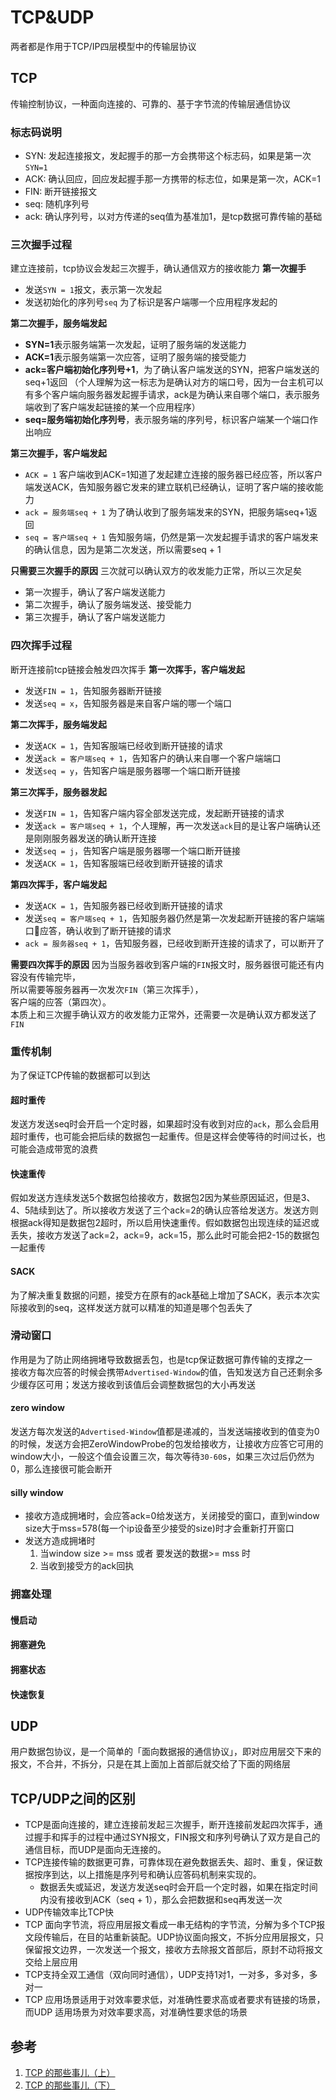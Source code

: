# TCP&UDP
两者都是作用于TCP/IP四层模型中的传输层协议

## TCP
传输控制协议，一种面向连接的、可靠的、基于字节流的传输层通信协议

### 标志码说明
- SYN: 发起连接报文，发起握手的那一方会携带这个标志码，如果是第一次`SYN=1`
- ACK: 确认回应，回应发起握手那一方携带的标志位，如果是第一次，ACK=1
- FIN: 断开链接报文
- seq: 随机序列号
- ack: 确认序列号，以对方传递的seq值为基准加1，是tcp数据可靠传输的基础

### 三次握手过程
建立连接前，tcp协议会发起三次握手，确认通信双方的接收能力
**第一次握手**
- 发送`SYN = 1`报文，表示第一次发起
- 发送初始化的序列号`seq` 为了标识是客户端哪一个应用程序发起的

**第二次握手，服务端发起**<br/>
- **SYN=1**表示服务端第一次发起，证明了服务端的发送能力
- **ACK=1**表示服务端第一次应答，证明了服务端的接受能力
- **ack=客户端初始化序列号+1**，为了确认客户端发送的SYN，把客户端发送的seq+1返回 （个人理解为这一标志为是确认对方的端口号，因为一台主机可以有多个客户端向服务器发起握手请求，ack是为确认来自哪个端口，表示服务端收到了客户端发起链接的某一个应用程序）
- **seq=服务端初始化序列号**，表示服务端的序列号，标识客户端某一个端口作出响应

**第三次握手，客户端发起**
- `ACK = 1` 客户端收到ACK=1知道了发起建立连接的服务器已经应答，所以客户端发送ACK，告知服务器它发来的建立联机已经确认，证明了客户端的接收能力
- `ack = 服务端seq + 1` 为了确认收到了服务端发来的SYN，把服务端seq+1返回
- `seq = 客户端seq + 1` 告知服务端，仍然是第一次发起握手请求的客户端发来的确认信息，因为是第二次发送，所以需要seq + 1

**只需要三次握手的原因** 三次就可以确认双方的收发能力正常，所以三次足矣
- 第一次握手，确认了客户端发送能力
- 第二次握手，确认了服务端发送、接受能力
- 第三次握手，确认了客户端发送能力

### 四次挥手过程
断开连接前tcp链接会触发四次挥手
**第一次挥手，客户端发起**
- 发送`FIN = 1`，告知服务器断开链接
- 发送`seq = x`，告知服务器是来自客户端的哪一个端口

**第二次挥手，服务端发起**
- 发送`ACK = 1`，告知客服端已经收到断开链接的请求
- 发送`ack = 客户端seq + 1`，告知客户的确认来自哪一个客户端端口
- 发送`seq = y`，告知客户端是服务器哪一个端口断开链接

**第三次挥手，服务器发起**
- 发送`FIN = 1`，告知客户端内容全部发送完成，发起断开链接的请求
- 发送`ack = 客户端seq + 1`，个人理解，再一次发送`ack`目的是让客户端确认还是刚刚服务器发送的确认断开连接
- 发送`seq = j`，告知客户端是服务器哪一个端口断开链接
- 发送`ACK = 1`，告知客服端已经收到断开链接的请求

**第四次挥手，客户端发起**
- 发送`ACK = 1`，告知服务器已经收到断开链接的请求
- 发送`seq = 客户端seq + 1`，告知服务器仍然是第一次发起断开链接的客户端端口应答，确认收到了断开链接的请求
- `ack = 服务器seq + 1`，告知服务器，已经收到断开连接的请求了，可以断开了

**需要四次挥手的原因**
因为当服务器收到客户端的`FIN`报文时，服务器很可能还有内容没有传输完毕，<br/>
所以需要等服务器再一次发次`FIN`（第三次挥手），<br/>
客户端的应答（第四次）。<br/>
本质上和三次握手确认双方的收发能力正常外，还需要一次是确认双方都发送了`FIN`

### 重传机制
为了保证TCP传输的数据都可以到达

#### 超时重传
发送方发送seq时会开启一个定时器，如果超时没有收到对应的`ack`，那么会启用超时重传，也可能会把后续的数据包一起重传。但是这样会使等待的时间过长，也可能会造成带宽的浪费

#### 快速重传
假如发送方连续发送5个数据包给接收方，数据包2因为某些原因延迟，但是3、4、5陆续到达了。所以接收方发送了三个ack=2的确认应答给发送方。发送方则根据ack得知是数据包2超时，所以启用快速重传。假如数据包出现连续的延迟或丢失，接收方发送了ack=2，ack=9，ack=15，那么此时可能会把2-15的数据包一起重传

#### SACK
为了解决重复数据的问题，接受方在原有的ack基础上增加了SACK，表示本次实际接收到的seq，这样发送方就可以精准的知道是哪个包丢失了

### 滑动窗口
作用是为了防止网络拥堵导致数据丢包，也是tcp保证数据可靠传输的支撑之一<br/>
接收方每次应答的时候会携带`Advertised-Window`的值，告知发送方自己还剩余多少缓存区可用；发送方接收到该值后会调整数据包的大小再发送
#### zero window
发送方每次发送的`Advertised-Window`值都是递减的，当发送端接收到的值变为0的时候，发送方会把ZeroWindowProbe的包发给接收方，让接收方应答它可用的window大小，一般这个值会设置三次，每次等待`30-60`s，如果三次过后仍然为0，那么连接很可能会断开
#### silly window
- 接收方造成拥堵时，会应答ack=0给发送方，关闭接受的窗口，直到window size大于mss=578(每一个ip设备至少接受的size)时才会重新打开窗口
- 发送方造成拥堵时
    1. 当window size >= mss 或者 要发送的数据>= mss 时 
    2. 当收到接受方的ack回执

### 拥塞处理
#### 慢启动
#### 拥塞避免
#### 拥塞状态
#### 快速恢复



## UDP
用户数据包协议，是一个简单的「面向数据报的通信协议」，即对应用层交下来的报文，不合并，不拆分，只是在其上面加上首部后就交给了下面的网络层

## TCP/UDP之间的区别
- TCP是面向连接的，建立连接前发起三次握手，断开连接前发起四次挥手，通过握手和挥手的过程中通过SYN报文，FIN报文和序列号确认了双方是自己的通信目标，而UDP是面向无连接的。
- TCP连接传输的数据更可靠，可靠体现在避免数据丢失、超时、重复，保证数据按序到达，以上措施是序列号和确认应答码机制来实现的。
    - 数据丢失或延迟，发送方发送seq时会开启一个定时器，如果在指定时间内没有接收到ACK（seq + 1），那么会把数据和seq再发送一次
- UDP传输效率比TCP快
- TCP 面向字节流，将应用层报文看成一串无结构的字节流，分解为多个TCP报文段传输后，在目的站重新装配。UDP协议面向报文，不拆分应用层报文，只保留报文边界，一次发送一个报文，接收方去除报文首部后，原封不动将报文交给上层应用
- TCP支持全双工通信（双向同时通信），UDP支持1对1，一对多，多对多，多对一
- TCP 应用场景适用于对效率要求低，对准确性要求高或者要求有链接的场景，而UDP 适用场景为对效率要求高，对准确性要求低的场景

## 参考
1. [TCP 的那些事儿（上）](https://coolshell.cn/articles/11564.html)
2. [TCP 的那些事儿（下）](https://coolshell.cn/articles/11609.html)